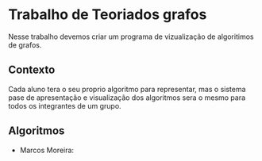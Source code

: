 # Trabalho de Teoriados grafos
Nesse trabalho devemos criar um programa de vizualização de algoritimos de grafos.

## Contexto
Cada aluno tera o seu proprio algoritmo para representar, mas o sistema pase de apresentação e visualização dos algoritmos sera o mesmo para todos os integrantes de um grupo.

## Algoritmos
* Marcos Moreira: 
